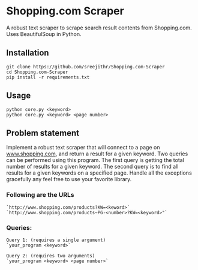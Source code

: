 # Shopping.com Scraper
A robust text scraper to scrape search result contents from Shopping.com. Uses BeautifulSoup in Python.

## Installation

```
git clone https://github.com/sreejithr/Shopping.com-Scraper
cd Shopping.com-Scraper
pip install -r requirements.txt
```

## Usage
```
python core.py <keyword>
python core.py <keyword> <page number>
```

## Problem statement

Implement a robust text scraper that will connect to a page on www.shopping.com, and return a result for a given keyword. Two queries can be performed using this program. The first query is getting the total number of results for a given keyword. The second query is to find all results for a given keywords on a specified page. Handle all the exceptions gracefully any feel free to use your favorite library.


### Following are the URLs
    `http://www.shopping.com/products?KW=<keword>`
    `http://www.shopping.com/products~PG-<number>?KW=<keyword>"`

### Queries: 
    Query 1: (requires a single argument)
    `your_program <keyword>`
    
    Query 2: (requires two arguments)
    `your_program <keyword> <page number>`
